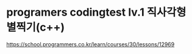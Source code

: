 # programers codingtest lv.1 직사각형 별찍기(c++)
https://school.programmers.co.kr/learn/courses/30/lessons/12969
